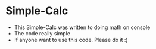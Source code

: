 # Simple-Calc
* This Simple-Calc was written to doing math on console
* The code really simple 
* If anyone want to use this code. Please do it :)

